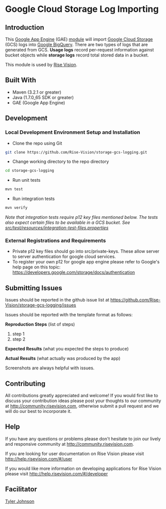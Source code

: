 # Google Cloud Storage Log Importing

## Introduction

This [Google App Engine](https://cloud.google.com/appengine/docs) (GAE) [module](https://cloud.google.com/appengine/docs/java/modules/) will import [Google Cloud Storage](https://cloud.google.com/storage/) (GCS) logs into [Google BigQuery](https://cloud.google.com/bigquery/).  There are two types of logs that are generated from GCS.  **Usage logs** record per-request information against bucket objects while **storage logs** record total stored data in a bucket.

This module is used by [Rise Vision](http://www.risevision.com).

## Built With

- Maven (3.2.1 or greater)
- Java (1.7.0_65 SDK or greater)
- GAE (Google App Engine)

## Development 

### Local Development Environment Setup and Installation

* Clone the repo using Git
```bash
git clone https://github.com/Rise-Vision/storage-gcs-logging.git
```

* Change working directory to the repo directory
```bash
cd storage-gcs-logging
```

* Run unit tests
``` bash
mvn test
```

* Run integration tests
``` bash
mvn verify
```
*Note that integration tests require p12 key files mentioned below.  The tests also expect certain files to be available in a GCS bucket.  See [src/test/resources/integration-test-files.properties](https://github.com/Rise-Vision/storage-gcs-logging/blob/feature/log-load/src/test/resources/integration-test-files.properties)*

### External Registrations and Requirements
* Private p12 key files should go into src/private-keys.  These allow server to server authentication for google cloud services.
* To register your own p12 for google app engine please refer to Google's help page on this topic: 
https://developers.google.com/storage/docs/authentication

## Submitting Issues 

Issues should be reported in the github issue list at https://github.com/Rise-Vision/storage-gcs-logging/issues  

Issues should be reported with the template format as follows:

**Reproduction Steps**
(list of steps)
1. step 1
2. step 2

**Expected Results**
(what you expected the steps to produce)

**Actual Results**
(what actually was produced by the app)

Screenshots are always helpful with issues. 

## Contributing

All contributions greatly appreciated and welcome! If you would first like to discuss your contribution ideas please post your thoughts to our community at http://community.risevision.com, otherwise submit a pull request and we will do our best to incorporate it.

## Help

If you have any questions or problems please don't hesitate to join our lively and responsive community at http://community.risevision.com.

If you are looking for user documentation on Rise Vision please visit http://help.risevision.com/#/user

If you would like more information on developing applications for Rise Vision please visit http://help.risevision.com/#/developer

## Facilitator
[Tyler Johnson](https://github.com/tejohnso "Tyler Johnson")
